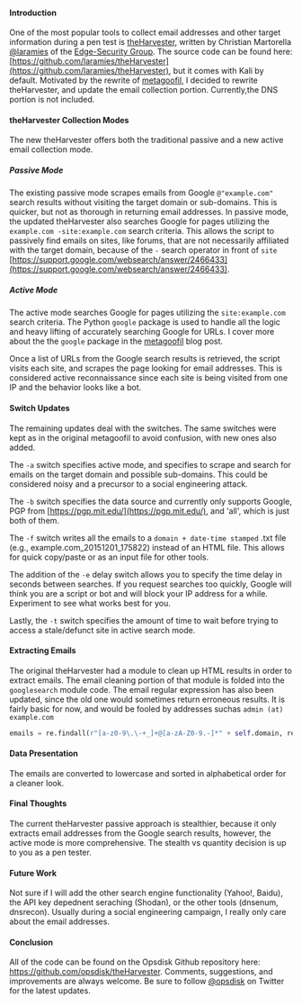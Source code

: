#### Introduction
One of the most popular tools to collect email addresses and other target information during a pen test is [theHarvester](http://www.edge-security.com/theharvester.php), written by Christian Martorella [@laramies](http://twitter.com/laramies) of the [Edge-Security Group](http://www.edge-security.com/).  The source code can be found here: [https://github.com/laramies/theHarvester](https://github.com/laramies/theHarvester), but it comes with Kali by default.  Motivated by the rewrite of [metagoofil](https://github.com/opsdisk/metagoofil), I decided to rewrite theHarvester, and update the email collection portion. Currently,the DNS portion is not included.

#### theHarvester Collection Modes
The new theHarvester offers both the traditional passive and a new active email collection mode.  

##### Passive Mode
The existing passive mode scrapes emails from Google `@"example.com"` search results without visiting the target domain or sub-domains.  This is quicker, but not as thorough in returning email addresses.  In passive mode, the updated theHarvester also searches Google for pages utilizing the `example.com -site:example.com` search criteria.  This allows the script to passively find emails on sites, like forums, that are not necessarily affiliated with the target domain, because of the `-` search operator in front of `site` [https://support.google.com/websearch/answer/2466433](https://support.google.com/websearch/answer/2466433).

##### Active Mode
The active mode searches Google for pages utilizing the `site:example.com` search criteria.  The Python `google` package is used to handle all the logic and heavy lifting of accurately searching Google for URLs.  I cover more about the the `google` package in the [metagoofil](http://blog.opsdisk.com/metagoofil/) blog post.

Once a list of URLs from the Google search results is retrieved, the script visits each site, and scrapes the page looking for email addresses.  This is considered active reconnaissance since each site is being visited from one IP and the behavior looks like a bot.  

#### Switch Updates
The remaining updates deal with the switches.  The same switches were kept as in the original metagoofil to avoid confusion, with new ones also added.

The `-a` switch specifies active mode, and specifies to scrape and search for emails on the target domain and possible sub-domains.  This could be considered noisy and a precursor to a social engineering attack.

The `-b` switch specifies the data source and currently only supports Google, PGP from [https://pgp.mit.edu/](https://pgp.mit.edu/), and 'all', which is just both of them.  

The `-f` switch writes all the emails to a `domain + date-time stamped` .txt file (e.g., example.com\_20151201_175822) instead of an HTML file.  This allows for quick copy/paste or as an input file for other tools.

The addition of the `-e` delay switch allows you to specify the time delay in seconds between searches.  If you request searches too quickly, Google will think you are a script or bot and will block your IP address for a while.  Experiment to see what works best for you.

Lastly, the `-t` switch specifies the amount of time to wait before trying to access a stale/defunct site in active search mode.

#### Extracting Emails
The original theHarvester had a module to clean up HTML results in order to extract emails.  The email cleaning portion of that module is folded into the `googlesearch` module code.  The email regular expression has also been updated, since the old one would sometimes return erroneous results.  It is fairly basic for now, and would be fooled by addresses suchas `admin (at) example.com`

```python
emails = re.findall(r"[a-z0-9\.\-+_]+@[a-zA-Z0-9.-]*" + self.domain, response.read(), re.I)
```
#### Data Presentation
The emails are converted to lowercase and sorted in alphabetical order for a cleaner look.

#### Final Thoughts
The current theHarvester passive approach is stealthier, because it only extracts email addresses from the Google search results, however, the active mode is more comprehensive.  The stealth vs quantity decision is up to you as a pen tester.   

#### Future Work
Not sure if I will add the other search engine functionality (Yahoo!, Baidu), the API key depednent seraching (Shodan), or the other tools (dnsenum, dnsrecon).  Usually during a social engineering campaign, I really only care about the email addresses.  

#### Conclusion
All of the code can be found on the Opsdisk Github repository here: https://github.com/opsdisk/theHarvester.  Comments, suggestions, and improvements are always welcome.  Be sure to follow [@opsdisk](https://twitter.com/opsdisk) on Twitter for the latest updates. 
 